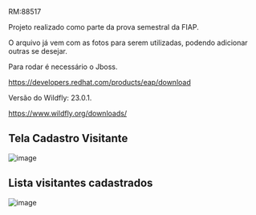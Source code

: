 RM:88517

Projeto realizado como parte da prova semestral da FIAP.

O arquivo já vem com as fotos para serem utilizadas, podendo adicionar outras se desejar.

Para rodar é necessário o Jboss.

https://developers.redhat.com/products/eap/download

Versão do Wildfly: 23.0.1.

https://www.wildfly.org/downloads/

## Tela Cadastro Visitante

![image](https://user-images.githubusercontent.com/61067852/171002607-6aea56ea-035a-4fbc-abc0-94b0704ef59c.png)

## Lista visitantes cadastrados

![image](https://user-images.githubusercontent.com/61067852/171002948-42915a98-95c3-4c97-a19b-b0495a4f9556.png)
